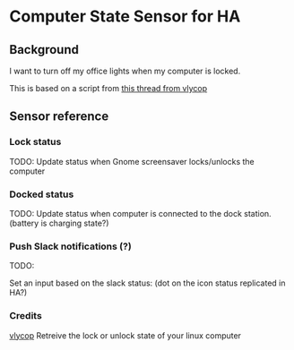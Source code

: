 # Computer State Sensor for HA

## Background

I want to turn off my office lights when my computer is locked.

This is based on a script from [this thread from vlycop](https://community.home-assistant.io/t/linux-gnome-retreive-the-lock-or-unlock-state-of-your-linux-computer/181489)

## Sensor reference

### Lock status

TODO:
Update status when Gnome screensaver locks/unlocks the computer

### Docked status

TODO:
Update status when computer is connected to the dock station. (battery is charging state?)

### Push Slack notifications (?)

TODO:

Set an input based on the slack status: (dot on the icon status replicated in HA?)


### Credits

[vlycop](https://community.home-assistant.io/t/linux-gnome-retreive-the-lock-or-unlock-state-of-your-linux-computer/181489) Retreive the lock or unlock state of your linux computer
